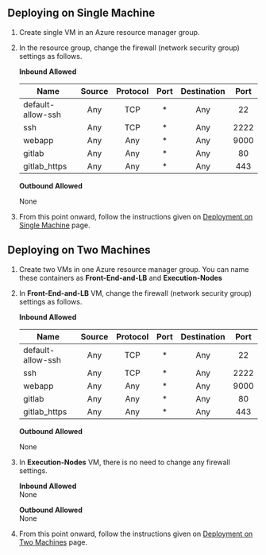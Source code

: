 Deploying on Single Machine
---------------------------
1. Create single VM in an Azure resource manager group.
1. In the resource group, change the firewall (network security group) settings as follows.

    **Inbound Allowed**

    | Name   | Source  | Protocol | Port | Destination | Port |
    |------- |:-------:|:--------:|:----:|:-----------:|:----:|
    | default-allow-ssh | Any | TCP | * | Any | 22 |
    | ssh    | Any | TCP | * | Any | 2222 |
    | webapp | Any | Any | * | Any | 9000 |
    | gitlab | Any | Any | * | Any | 80 |
    | gitlab_https | Any | Any | * | Any | 443 |

    **Outbound Allowed**

    None

1. From this point onward, follow the instructions given on [Deployment on Single Machine](https://github.com/AutolabJS/AutolabJS/wiki/v0.2.0-Deployment-on-Single-Machine) page.




Deploying on Two Machines
-------------------------
1. Create two VMs in one Azure resource manager group. You can name these containers as **Front-End-and-LB** and **Execution-Nodes**
1. In **Front-End-and-LB** VM, change the firewall (network security group) settings as follows.

    **Inbound Allowed**

    | Name   | Source  | Protocol | Port | Destination | Port |
    |------- |:-------:|:--------:|:----:|:-----------:|:----:|
    | default-allow-ssh | Any | TCP | * | Any | 22 |
    | ssh    | Any | TCP | * | Any | 2222 |
    | webapp | Any | Any | * | Any | 9000 |
    | gitlab | Any | Any | * | Any | 80 |
    | gitlab_https | Any | Any | * | Any | 443 |

    **Outbound Allowed**

    None

1. In **Execution-Nodes** VM, there is no need to change any firewall settings.

    **Inbound Allowed**    
    None

    **Outbound Allowed**    
    None

1. From this point onward, follow the instructions given on [Deployment on Two Machines](https://github.com/AutolabJS/AutolabJS/wiki/v0.2.0-Deployment-on-Two-Machines) page.

